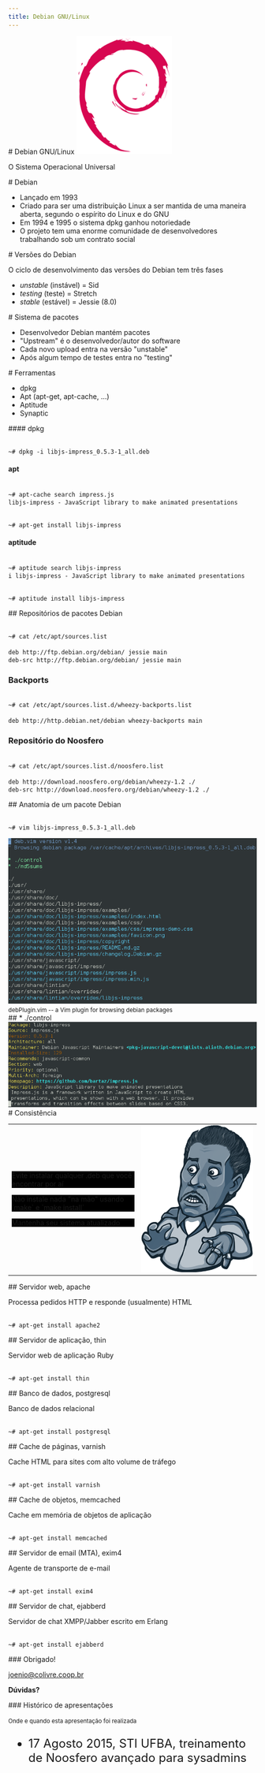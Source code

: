 ```yaml
---
title: Debian GNU/Linux
---
```


<section>
# Debian GNU/Linux
<img src="files/debian.png" style="background: white" />

O Sistema Operacional Universal
</section>

<section data-background="/slides/files/backgrounds/debian-lines.png">
# Debian

* Lançado em 1993
* Criado para ser uma distribuição Linux a ser mantida de uma maneira aberta, segundo o espírito do Linux e do GNU
* Em 1994 e 1995 o sistema dpkg ganhou notoriedade
* O projeto tem uma enorme comunidade de desenvolvedores trabalhando sob um contrato social
</section>

<section data-background="/slides/files/backgrounds/debian-lines.png" data-theme="sky">
# Versões do Debian

O ciclo de desenvolvimento das versões do Debian tem três fases

* _unstable_ (instável) = Sid
* _testing_ (teste) = Stretch
* _stable_ (estável) = Jessie (8.0)
</section>

<section data-background="/slides/files/backgrounds/debian-lines.png">
# Sistema de pacotes

* Desenvolvedor Debian mantém pacotes
* "Upstream" é o desenvolvedor/autor do software
* Cada novo upload entra na versão "unstable"
* Após algum tempo de testes entra no "testing"
</section>

<section data-background="/slides/files/backgrounds/debian-lines.png">
# Ferramentas

* dpkg
* Apt (apt-get, apt-cache, ...)
* Aptitude
* Synaptic
</section>

<section data-background="/slides/files/backgrounds/debian-lines.png">
#### dpkg

<pre><code class="bash">
~# dpkg -i libjs-impress_0.5.3-1_all.deb
</code></pre>

#### apt

<pre><code class="bash">
~# apt-cache search impress.js
libjs-impress - JavaScript library to make animated presentations
</code></pre>

<pre><code class="bash">
~# apt-get install libjs-impress
</code></pre>

#### aptitude

<pre><code class="bash">
~# aptitude search libjs-impress
i libjs-impress - JavaScript library to make animated presentations
</code></pre>

<pre><code class="bash">
~# aptitude install libjs-impress
</code></pre>

</section>

<section data-background="/slides/files/backgrounds/debian-lines.png">
## Repositórios de pacotes Debian

<pre><code class="bash">
~# cat /etc/apt/sources.list

deb http://ftp.debian.org/debian/ jessie main
deb-src http://ftp.debian.org/debian/ jessie main
</code></pre>

### Backports

<pre><code class="bash">
~# cat /etc/apt/sources.list.d/wheezy-backports.list

deb http://http.debian.net/debian wheezy-backports main
</code></pre>

### Repositório do Noosfero

<pre><code class="bash">
~# cat /etc/apt/sources.list.d/noosfero.list

deb http://download.noosfero.org/debian/wheezy-1.2 ./
deb-src http://download.noosfero.org/debian/wheezy-1.2 ./
</code></pre>
</section>

<section data-background="/slides/files/backgrounds/debian-lines.png">
## Anatomia de um pacote Debian

<pre><code class="bash">
~# vim libjs-impress_0.5.3-1_all.deb
</code></pre>

<img src="files/screenshots/deb-vim.png" />
<small>debPlugin.vim -- a Vim plugin for browsing debian packages</small>
</section>

<section data-background="/slides/files/backgrounds/debian-lines.png">
## * ./control

<img src="files/screenshots/libjs-impress-deb-control.png" />
</section>

<section data-background="/slides/files/backgrounds/wheezy-packages-graph.png">
# Consistência

<table><tr>
<td style="vertical-align: middle">
<p class="fragment" style="background: black">Evite instalar qualquer .deb que você encontrar por aí</p>
<p class="fragment" style="background: black">Não instale nada "na mão" usando `make` e `make install`</p>
<p class="fragment" style="background: black">Mantenha seu sistema atualizado</p>
</td>
<td>
<img src="/slides/files/stickers/screamin-jay-hawkins.png" style="border:0;background:none"/>
</td>
</tr></table>
</section>

<section data-background="/slides/files/backgrounds/debian-lines.png">
## Servidor web, apache

Processa pedidos HTTP e responde (usualmente) HTML

<pre><code class="bash">
~# apt-get install apache2
</code></pre>
</section>

<section data-background="/slides/files/backgrounds/debian-lines.png">
## Servidor de aplicação, thin

Servidor web de aplicação Ruby

<pre><code class="bash">
~# apt-get install thin
</code></pre>
</section>

<section data-background="/slides/files/backgrounds/debian-lines.png">
## Banco de dados, postgresql

Banco de dados relacional

<pre><code class="bash">
~# apt-get install postgresql
</code></pre>
</section>

<section data-background="/slides/files/backgrounds/debian-lines.png">
## Cache de páginas, varnish

Cache HTML para sites com alto volume de tráfego

<pre><code class="bash">
~# apt-get install varnish
</code></pre>
</section>

<section data-background="/slides/files/backgrounds/debian-lines.png">
## Cache de objetos, memcached

Cache em memória de objetos de aplicação

<pre><code class="bash">
~# apt-get install memcached
</code></pre>
</section>

<section data-background="/slides/files/backgrounds/debian-lines.png">
## Servidor de email (MTA), exim4

Agente de transporte de e-mail

<pre><code class="bash">
~# apt-get install exim4
</code></pre>
</section>

<section data-background="/slides/files/backgrounds/debian-lines.png">
## Servidor de chat, ejabberd

Servidor de chat XMPP/Jabber escrito em Erlang

<pre><code class="bash">
~# apt-get install ejabberd
</code></pre>
</section>

<section data-background="#c4a000">
<section>
### Obrigado!

joenio@colivre.coop.br

**Dúvidas?**
</section>
<section>
### Histórico de apresentações

<small>Onde e quando esta apresentação foi realizada</small>

<ul style="font-size: 24px">
  <li>17 Agosto 2015, STI UFBA, treinamento de Noosfero avançado para sysadmins</li>
</ul>
</section>
</section>
